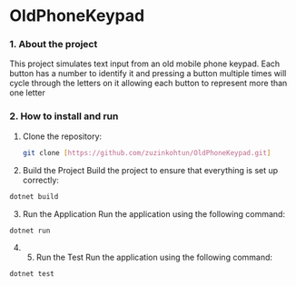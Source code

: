 # OldPhoneKeypad
### 1. About the project
This project simulates text input from an old mobile phone keypad. Each button has a number to identify it and pressing a button multiple times will cycle through the letters on it allowing each button to represent more than one letter
### 2. How to install and run
1. Clone the repository:
   ```bash
   git clone [https://github.com/zuzinkohtun/OldPhoneKeypad.git]
2. Build the Project
Build the project to ensure that everything is set up correctly:

```bash
dotnet build
```

3. Run the Application
Run the application using the following command:
```bash
dotnet run
```

4. 5. Run the Test
Run the application using the following command:
```bash
dotnet test
```
